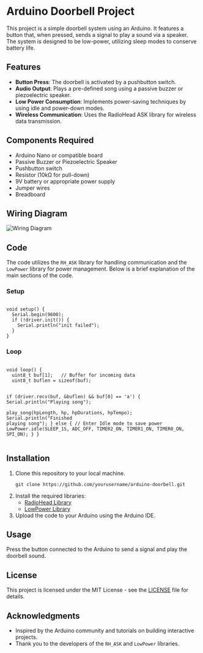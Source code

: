 <!DOCTYPE html>
<html lang="en">
<head>
    <meta charset="UTF-8">
    <meta name="viewport" content="width=device-width, initial-scale=1.0">
    <title>Arduino Doorbell Project</title>
</head>
<body>

<h1>Arduino Doorbell Project</h1>

<p>This project is a simple doorbell system using an Arduino. It features a button that, when pressed, sends a signal to play a sound via a speaker. The system is designed to be low-power, utilizing sleep modes to conserve battery life.</p>

<h2>Features</h2>
<ul>
    <li><strong>Button Press</strong>: The doorbell is activated by a pushbutton switch.</li>
    <li><strong>Audio Output</strong>: Plays a pre-defined song using a passive buzzer or piezoelectric speaker.</li>
    <li><strong>Low Power Consumption</strong>: Implements power-saving techniques by using idle and power-down modes.</li>
    <li><strong>Wireless Communication</strong>: Uses the RadioHead ASK library for wireless data transmission.</li>
</ul>

<h2>Components Required</h2>
<ul>
    <li>Arduino Nano or compatible board</li>
    <li>Passive Buzzer or Piezoelectric Speaker</li>
    <li>Pushbutton switch</li>
    <li>Resistor (10kΩ for pull-down)</li>
    <li>9V battery or appropriate power supply</li>
    <li>Jumper wires</li>
    <li>Breadboard</li>
</ul>

<h2>Wiring Diagram</h2>
<img src="path/to/your/wiring_diagram.png" alt="Wiring Diagram" /> <!-- Replace with your actual wiring diagram -->

<h2>Code</h2>
<p>The code utilizes the <code>RH_ASK</code> library for handling communication and the <code>LowPower</code> library for power management. Below is a brief explanation of the main sections of the code.</p>

<h3>Setup</h3>
<pre><code>
void setup() {
  Serial.begin(9600);
  if (!driver.init()) {
    Serial.println("init failed");
  }
}
</code></pre>

<h3>Loop</h3>
<pre><code>
void loop() {
  uint8_t buf[1];   // Buffer for incoming data
  uint8_t buflen = sizeof(buf);

  if (driver.recv(buf, &buflen) && buf[0] == 'a') {
    Serial.println("Playing song");  
    play_song(hpLength, hp, hpDurations, hpTempo);
    Serial.println("Finished playing song");
  } else {
    // Enter Idle mode to save power
    LowPower.idle(SLEEP_1S, ADC_OFF, TIMER2_ON, TIMER1_ON, TIMER0_ON, SPI_ON);
  }
}
</code></pre>

<h2>Installation</h2>
<ol>
    <li>Clone this repository to your local machine.</li>
    <pre><code>git clone https://github.com/yourusername/arduino-doorbell.git</code></pre>
    <li>Install the required libraries:
        <ul>
            <li><a href="http://www.airspayce.com/mikem/arduino/RadioHead/">RadioHead Library</a></li>
            <li><a href="https://github.com/rocketscream/Low-Power">LowPower Library</a></li>
        </ul>
    </li>
    <li>Upload the code to your Arduino using the Arduino IDE.</li>
</ol>

<h2>Usage</h2>
<p>Press the button connected to the Arduino to send a signal and play the doorbell sound.</p>

<h2>License</h2>
<p>This project is licensed under the MIT License - see the <a href="LICENSE">LICENSE</a> file for details.</p>

<h2>Acknowledgments</h2>
<ul>
    <li>Inspired by the Arduino community and tutorials on building interactive projects.</li>
    <li>Thank you to the developers of the <code>RH_ASK</code> and <code>LowPower</code> libraries.</li>
</ul>

</body>
</html>
